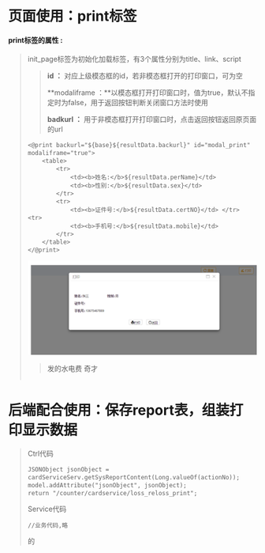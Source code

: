 # **页面使用：**print**标签**

#### print**标签的属性 :**

> init\_page标签为初始化加载标签，有3个属性分别为title、link、script
>
> > **id ：** 对应上级模态框的id，若非模态框打开的打印窗口，可为空
> >
> > **modaliframe ：**以模态框打开打印窗口时，值为true，默认不指定时为false，用于返回按钮判断关闭窗口方法时使用
> >
> > **badkurl ：** 用于非模态框打开打印窗口时，点击返回按钮返回原页面的url
>
> ```
> <@print backurl="${base}${resultData.backurl}" id="modal_print" modaliframe="true"> 
>     <table>
>         <tr> 
>             <td><b>姓名:</b>${resultData.perName}</td> 
>             <td><b>性别:</b>${resultData.sex}</td> 
>         </tr>
>         <tr>
>             <td><b>证件号:</b>${resultData.certNO}</td> </tr> <tr> 
>             <td><b>手机号:</b>${resultData.mobile}</td> 
>         </tr>
>     </table>
> </@print>
> ```
>
> ![](/assets/print1.png)
>
> > 发的水电费 奇才
>
> ```
>
> ```

# 后端配合**使用：保存report表，组装打印显示数据**

> Ctrl代码
>
> ```
> JSONObject jsonObject = cardServiceServ.getSysReportContent(Long.valueOf(actionNo));
> model.addAttribute("jsonObject", jsonObject);
> return "/counter/cardservice/loss_reloss_print";
> ```
>
> Service代码
>
> ```
> //业务代码,略
>
> ```
>
> 的



